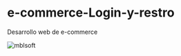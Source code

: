 # e-commerce-Login-y-restro
Desarrollo web de e-commerce



![mblsoft](https://user-images.githubusercontent.com/112911105/214982976-8ac602ed-676d-43c1-9c08-94081a409562.png)

